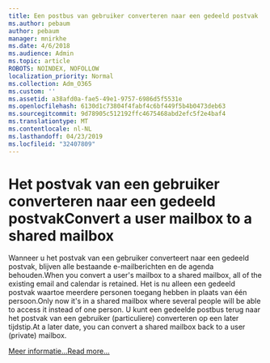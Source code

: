 ```yaml
---
title: Een postbus van gebruiker converteren naar een gedeeld postvak
ms.author: pebaum
author: pebaum
manager: mnirkhe
ms.date: 4/6/2018
ms.audience: Admin
ms.topic: article
ROBOTS: NOINDEX, NOFOLLOW
localization_priority: Normal
ms.collection: Adm_O365
ms.custom: ''
ms.assetid: a38afd0a-fae5-49e1-9757-6986d5f5531e
ms.openlocfilehash: 6130d1c73804f4fabf4c6bf449f5b4b0473deb63
ms.sourcegitcommit: 9d78905c512192ffc4675468abd2efc5f2e4baf4
ms.translationtype: MT
ms.contentlocale: nl-NL
ms.lasthandoff: 04/23/2019
ms.locfileid: "32407809"
---
```

# <a name="convert-a-user-mailbox-to-a-shared-mailbox"></a><span data-ttu-id="a1970-102">Het postvak van een gebruiker converteren naar een gedeeld postvak</span><span class="sxs-lookup"><span data-stu-id="a1970-102">Convert a user mailbox to a shared mailbox</span></span>

<span data-ttu-id="a1970-103">Wanneer u het postvak van een gebruiker converteert naar een gedeeld postvak, blijven alle bestaande e-mailberichten en de agenda behouden.</span><span class="sxs-lookup"><span data-stu-id="a1970-103">When you convert a user's mailbox to a shared mailbox, all of the existing email and calendar is retained.</span></span> <span data-ttu-id="a1970-104">Het is nu alleen een gedeeld postvak waartoe meerdere personen toegang hebben in plaats van één persoon.</span><span class="sxs-lookup"><span data-stu-id="a1970-104">Only now it's in a shared mailbox where several people will be able to access it instead of one person.</span></span> <span data-ttu-id="a1970-105">U kunt een gedeelde postbus terug naar het postvak van een gebruiker (particuliere) converteren op een later tijdstip.</span><span class="sxs-lookup"><span data-stu-id="a1970-105">At a later date, you can convert a shared mailbox back to a user (private) mailbox.</span></span>
  
[<span data-ttu-id="a1970-106">Meer informatie...</span><span class="sxs-lookup"><span data-stu-id="a1970-106">Read more...</span></span>](https://support.office.com/article/2e122487-e1f5-4f26-ba41-5689249d93ba)
  

